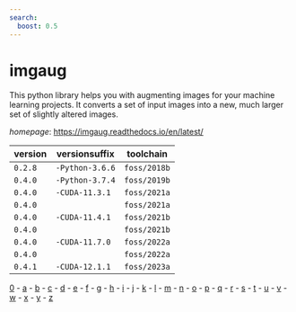 ```yaml
---
search:
  boost: 0.5
---
```

# imgaug

This python library helps you with augmenting images for your machine learning projects.  It converts a set of input images into a new, much larger set of slightly altered images.

*homepage*: <https://imgaug.readthedocs.io/en/latest/>

version | versionsuffix | toolchain
--------|---------------|----------
``0.2.8`` | ``-Python-3.6.6`` | ``foss/2018b``
``0.4.0`` | ``-Python-3.7.4`` | ``foss/2019b``
``0.4.0`` | ``-CUDA-11.3.1`` | ``foss/2021a``
``0.4.0`` |  | ``foss/2021a``
``0.4.0`` | ``-CUDA-11.4.1`` | ``foss/2021b``
``0.4.0`` |  | ``foss/2021b``
``0.4.0`` | ``-CUDA-11.7.0`` | ``foss/2022a``
``0.4.0`` |  | ``foss/2022a``
``0.4.1`` | ``-CUDA-12.1.1`` | ``foss/2023a``

[0](../0/index.md) - [a](../a/index.md) - [b](../b/index.md) - [c](../c/index.md) - [d](../d/index.md) - [e](../e/index.md) - [f](../f/index.md) - [g](../g/index.md) - [h](../h/index.md) - [i](../i/index.md) - [j](../j/index.md) - [k](../k/index.md) - [l](../l/index.md) - [m](../m/index.md) - [n](../n/index.md) - [o](../o/index.md) - [p](../p/index.md) - [q](../q/index.md) - [r](../r/index.md) - [s](../s/index.md) - [t](../t/index.md) - [u](../u/index.md) - [v](../v/index.md) - [w](../w/index.md) - [x](../x/index.md) - [y](../y/index.md) - [z](../z/index.md)

